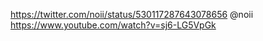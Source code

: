 https://twitter.com/noii/status/530117287643078656 @noii https://www.youtube.com/watch?v=sj6-LG5VpGk